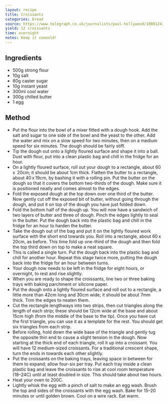```yaml
---
layout: recipe
title: Croissants
categories: bread
source: https://www.telegraph.co.uk/journalists/paul-hollywood/10801243/Paul-Hollywood-how-to-make-perfect-croissants.html
yield: 12 croissants
time: overnight
notes: Keep it coooold!
---
```


## Ingredients
- 500g strong flour
- 10g salt
- 80g caster sugar
- 10g instant yeast
- 300ml cool water
- 300g chilled butter
- 1 egg

## Method
- Put the flour into the bowl of a mixer fitted with a dough hook. Add the salt and sugar to one side of the bowl and the yeast to the other. Add the water and mix on a slow speed for two minutes, then on a medium speed for six minutes. The dough should be fairly stiff.
- Tip the dough out onto a lightly floured surface and shape it into a ball. Dust with flour, put into a clean plastic bag and chill in the fridge for an hour.
- On a lightly floured surface, roll out your dough to a rectangle, about 60 x  20cm; it should be about 1cm thick. Flatten the butter to a rectangle, about 40 x 19cm, by bashing it with a rolling pin. Put the butter on the dough so that it covers the bottom two-thirds of the dough. Make sure it is positioned neatly and comes almost to the edges.
- Fold the exposed dough at the top down over one third of the butter. Now gently cut off the exposed bit of butter, without going through the dough, and put it on top of the dough you have just folded down.
- Fold the bottom half of the dough up. You will now have a sandwich of two layers of butter and three of dough. Pinch the edges lightly to seal in the butter. Put the dough back into the plastic bag and chill in the fridge for an hour to harden the butter.
- Take the dough out of the bag and put it on the lightly floured work surface with the short end towards you. Roll into a rectangle, about 60 x 20cm, as before. This time fold up one-third of the dough and then fold the top third down on top to make a neat square.
- This is called a single turn. Put the dough back into the plastic bag and chill for another hour. Repeat this stage twice more, putting the dough back into the fridge for an hour between turns.
- Your dough now needs to be left in the fridge for eight hours, or overnight, to rest and rise slightly.
- When you are ready to shape the croissants, line two or three baking trays with baking parchment or silicone paper.
- Put the dough onto a lightly floured surface and roll out to a rectangle, a little more than 42cm long and 30cm wide; it should be about 7mm thick. Trim the edges to neaten them.
- Cut the rectangle lengthways into two strips, then cut triangles along the length of each strip; these should be 12cm wide at the base and about 15cm high (from the middle of the base to the tip). Once you have cut the first triangle, you can use it as a template for the rest. You should get six triangles from each strip.
- Before rolling, hold down the wide base of the triangle and gently tug the opposite thin end to cause a slight tension in the dough. Now starting at the thick end of each triangle, roll it up into a croissant. You will have 12 medium-sized croissants. For a traditional crescent shape, turn the ends in towards each other slightly.
- Put the croissants on the baking trays, leaving space in between for them to expand; allow four-six per tray. Put each tray inside a clean plastic bag and leave the croissants to rise at cool room temperature (18–24C) until at least doubled in size. This should take about two hours.
- Heat your oven to 200C.
- Lightly whisk the egg with a pinch of salt to make an egg wash. Brush the top and sides of the croissants with the egg wash. Bake for 15–20 minutes or until golden brown. Cool on a wire rack. Eat warm. 
